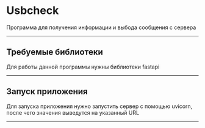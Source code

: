 # Usbcheck
Программа для получения информации и выбода сообщения с сервера
___________________________________________________________________________________________________________________________________________________________________________________
## Требуемые библиотеки
Для работы данной программы нужны библиотеки fastapi
___________________________________________________________________________________________________________________________________________________________________________________
## Запуск приложения
Для запуска приложения нужно запустить сервер с помощью uvicorn, после чего значения выведутся на указанный URL
___________________________________________________________________________________________________________________________________________________________________________________
